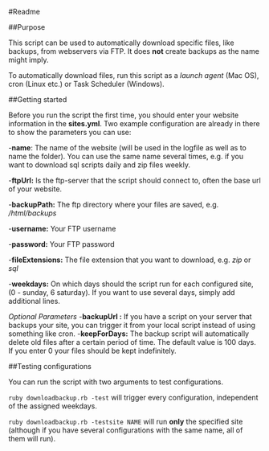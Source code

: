 #Readme

##Purpose

This script can be used to automatically download specific files, like backups, from webservers via FTP. It does **not** create backups as the name might imply.

To automatically download files, run this script as a *launch agent* (Mac OS), cron (Linux etc.) or Task Scheduler (Windows).

##Getting started

Before you run the script the first time, you should enter your website information in the **sites.yml**. Two example configuration are already in there to show the parameters you can use:

-**name**: The name of the website (will be used in the logfile as well as to name the folder). You can use the same name several times, e.g. if you want to download sql scripts daily and zip files weekly.

-**ftpUrl:** Is the ftp-server that the script should connect to, often the base url of your website.

-**backupPath:** The ftp directory where your files are saved, e.g. */html/backups*

-**username:** Your FTP username

-**password:** Your FTP password

-**fileExtensions:** The file extension that you want to download, e.g. *zip* or *sql*

-**weekdays:** On which days should the script run for each configured site, (0 - sunday, 6 saturday). If you want to use several days, simply add additional lines.

*Optional Parameters*
-**backupUrl :** If you have a script on your server that backups your site, you can trigger it from your local script instead of using something like cron.
-**keepForDays:** The backup script will automatically delete old files after a certain period of time. The default value is 100 days. If you enter 0 your files should be kept indefinitely. 

##Testing configurations

You can run the script with two arguments to test configurations.

`ruby downloadbackup.rb -test` will trigger every configuration, independent of the assigned weekdays.

`ruby downloadbackup.rb -testsite NAME` will run **only** the specified site (although if you have several configurations with the same name, all of them will run). 